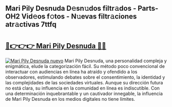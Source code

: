 ## Mari Pily Desnuda D𝚎sn𝚞dos filtr𝚊dos - Parts-OH2 Vid𝚎os f𝚘tos - N𝚞evas filtr𝚊ciones atr𝚊ctivas 7ttfq

# <h2><a href="http://mb4dtrg.tromn.icu/?c=Mari+Pily+Desnuda">🔗👉👉👉 Mari Pily Desnuda 🔗🔗</a></h2>

[![Mari Pily Desnuda nuevo](https://i.imgur.com/pEAQMta.gif)](http://mb4dtrg.tromn.icu/?c=Mari+Pily+Desnuda)
Mari Pily Desnuda, una personalidad compleja y enigmática, elude la categorización fácil. Su método poco convencional de interactuar con audiencias en línea ha atraído y ofendido a los observadores, estimulando debates sobre el consentimiento, la identidad y las complejidades de las sociedades virtuales. Aunque su dirección futura no está clara, su influencia en la comunidad en línea es indiscutible. Con una determinación inquebrantable y un cautivador innegable, la influencia de Mari Pily Desnuda en los medios digitales no tiene límites.
